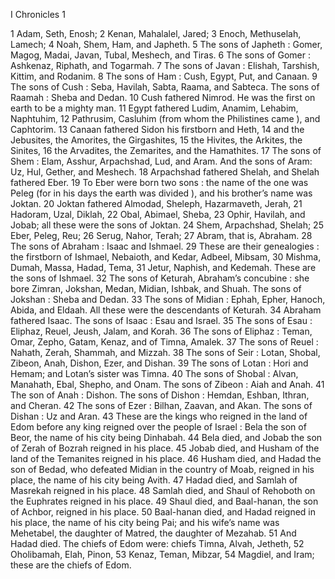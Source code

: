 I Chronicles 1

1	Adam, Seth, Enosh;
2	Kenan, Mahalalel, Jared;
3	Enoch, Methuselah, Lamech;
4	Noah, Shem, Ham, and Japheth.
5	The sons of Japheth : Gomer, Magog, Madai, Javan, Tubal, Meshech, and Tiras.
6	The sons of Gomer : Ashkenaz, Riphath, and Togarmah.
7	The sons of Javan : Elishah, Tarshish, Kittim, and Rodanim.
8	The sons of Ham : Cush, Egypt, Put, and Canaan.
9	The sons of Cush : Seba, Havilah, Sabta, Raama, and Sabteca. The sons of Raamah : Sheba and Dedan.
10	Cush fathered Nimrod. He was the first on earth to be a mighty man.
11	Egypt fathered Ludim, Anamim, Lehabim, Naphtuhim,
12	Pathrusim, Casluhim (from whom the Philistines came ), and Caphtorim.
13	Canaan fathered Sidon his firstborn and Heth,
14	and the Jebusites, the Amorites, the Girgashites,
15	the Hivites, the Arkites, the Sinites,
16	the Arvadites, the Zemarites, and the Hamathites.
17	The sons of Shem : Elam, Asshur, Arpachshad, Lud, and Aram. And the sons of Aram: Uz, Hul, Gether, and Meshech.
18	Arpachshad fathered Shelah, and Shelah fathered Eber.
19	To Eber were born two sons : the name of the one was Peleg (for in his days the earth was divided ), and his brother’s name was Joktan.
20	Joktan fathered Almodad, Sheleph, Hazarmaveth, Jerah,
21	Hadoram, Uzal, Diklah,
22	Obal, Abimael, Sheba,
23	Ophir, Havilah, and Jobab; all these were the sons of Joktan.
24	Shem, Arpachshad, Shelah;
25	Eber, Peleg, Reu;
26	Serug, Nahor, Terah;
27	Abram, that is, Abraham.
28	The sons of Abraham : Isaac and Ishmael.
29	These are their genealogies : the firstborn of Ishmael, Nebaioth, and Kedar, Adbeel, Mibsam,
30	Mishma, Dumah, Massa, Hadad, Tema,
31	Jetur, Naphish, and Kedemah. These are the sons of Ishmael.
32	The sons of Keturah, Abraham’s concubine : she bore Zimran, Jokshan, Medan, Midian, Ishbak, and Shuah. The sons of Jokshan : Sheba and Dedan.
33	The sons of Midian : Ephah, Epher, Hanoch, Abida, and Eldaah. All these were the descendants of Keturah.
34	Abraham fathered Isaac. The sons of Isaac : Esau and Israel.
35	The sons of Esau : Eliphaz, Reuel, Jeush, Jalam, and Korah.
36	The sons of Eliphaz : Teman, Omar, Zepho, Gatam, Kenaz, and of Timna, Amalek.
37	The sons of Reuel : Nahath, Zerah, Shammah, and Mizzah.
38	The sons of Seir : Lotan, Shobal, Zibeon, Anah, Dishon, Ezer, and Dishan.
39	The sons of Lotan : Hori and Hemam; and Lotan’s sister was Timna.
40	The sons of Shobal : Alvan, Manahath, Ebal, Shepho, and Onam. The sons of Zibeon : Aiah and Anah.
41	The son of Anah : Dishon. The sons of Dishon : Hemdan, Eshban, Ithran, and Cheran.
42	The sons of Ezer : Bilhan, Zaavan, and Akan. The sons of Dishan : Uz and Aran.
43	These are the kings who reigned in the land of Edom before any king reigned over the people of Israel : Bela the son of Beor, the name of his city being Dinhabah.
44	Bela died, and Jobab the son of Zerah of Bozrah reigned in his place.
45	Jobab died, and Husham of the land of the Temanites reigned in his place.
46	Husham died, and Hadad the son of Bedad, who defeated Midian in the country of Moab, reigned in his place, the name of his city being Avith.
47	Hadad died, and Samlah of Masrekah reigned in his place.
48	Samlah died, and Shaul of Rehoboth on the Euphrates reigned in his place.
49	Shaul died, and Baal-hanan, the son of Achbor, reigned in his place.
50	Baal-hanan died, and Hadad reigned in his place, the name of his city being Pai; and his wife’s name was Mehetabel, the daughter of Matred, the daughter of Mezahab.
51	And Hadad died. The chiefs of Edom were: chiefs Timna, Alvah, Jetheth,
52	Oholibamah, Elah, Pinon,
53	Kenaz, Teman, Mibzar,
54	Magdiel, and Iram; these are the chiefs of Edom.

